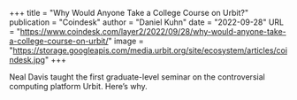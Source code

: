 +++
title = "Why Would Anyone Take a College Course on Urbit?"
publication = "Coindesk"
author = "Daniel Kuhn"
date = "2022-09-28"
URL = "https://www.coindesk.com/layer2/2022/09/28/why-would-anyone-take-a-college-course-on-urbit/"
image = "https://storage.googleapis.com/media.urbit.org/site/ecosystem/articles/coindesk.jpg"
+++

Neal Davis taught the first graduate-level seminar on the controversial computing platform Urbit. Here’s why.
